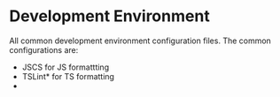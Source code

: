 # Development Environment

All common development environment configuration files. The common configurations are:

- JSCS for JS formattting
- TSLint* for TS formatting
- 

